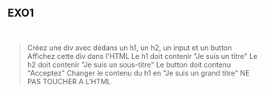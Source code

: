 ## EXO1
​
> Créez une div avec dédans un h1, un h2, un input et un button
> Affichez cette div dans l'HTML
> Le h1 doit contenir "Je suis un titre"
> Le h2 doit contenir "Je suis un sous-titre"
> Le button doit contenu "Acceptez"
> Changer le contenu du h1 en "Je suis un grand titre"
> NE PAS TOUCHER A L'HTML